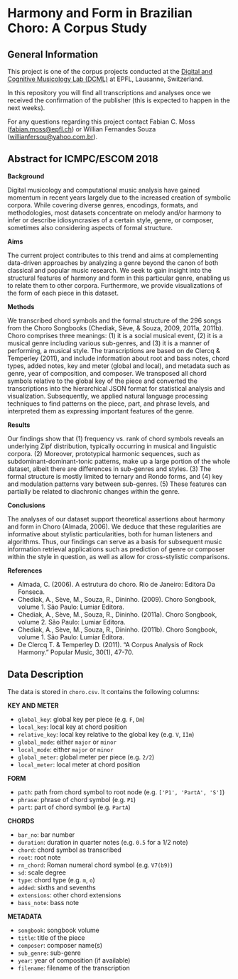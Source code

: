# Harmony and Form in Brazilian Choro: A Corpus Study

## General Information

This project is one of the corpus projects conducted at the [Digital and Cognitive Musicology Lab (DCML)](http://dcml.epfl.ch/) at EPFL, Lausanne, Switzerland.

In this repository you will find all transcriptions and analyses once we received the confirmation of the publisher (this is expected to happen in the next weeks).

For any questions regarding this project contact Fabian C. Moss (fabian.moss@epfl.ch) or Willian Fernandes Souza (willianfersou@yahoo.com.br).

## Abstract for ICMPC/ESCOM 2018

**Background**

Digital musicology and computational music analysis have gained momentum in recent years largely due to the increased creation of symbolic corpora. While covering diverse genres, encodings, formats, and methodologies, most datasets concentrate on melody and/or harmony to infer or describe idiosyncrasies of a certain style, genre, or composer, sometimes also considering aspects of formal structure.

**Aims**

The current project contributes to this trend and aims at complementing data-driven approaches by analyzing a genre beyond the canon of both classical and popular music research. We seek to gain insight into the structural features of harmony and form in this particular genre, enabling us to relate them to other corpora. Furthermore, we provide visualizations of the form of each piece in this dataset.

**Methods**

We transcribed chord symbols and the formal structure of the 296 songs from the Choro Songbooks (Chediak, Sève, & Souza, 2009, 2011a, 2011b). Choro comprises three meanings: (1) it is a social musical event, (2) it is a musical genre including various sub-genres, and (3) it is a manner of performing, a musical style. The transcriptions are based on de Clercq & Temperley (2011), and include information about root and bass notes, chord types, added notes, key and meter (global and local), and metadata such as genre, year of composition, and composer. We transposed all chord symbols relative to the global key of the piece and converted the transcriptions into the hierarchical JSON format for statistical analysis and visualization. Subsequently, we applied natural language processing techniques to find patterns on the piece, part, and phrase levels, and interpreted them as expressing important features of the genre.

**Results**

Our findings show that (1) frequency vs. rank of chord symbols reveals an underlying Zipf distribution, typically occurring in musical and linguistic corpora. (2) Moreover, prototypical harmonic sequences, such as subdominant-dominant-tonic patterns, make up a large portion of the whole dataset, albeit there are differences in sub-genres and styles. (3) The formal structure is mostly limited to ternary and Rondo forms, and (4) key and modulation patterns vary between sub-genres. (5) These features can partially be related to diachronic changes within the genre.

**Conclusions**

The analyses of our dataset support theoretical assertions about harmony and form in Choro (Almada, 2006). We deduce that these regularities are informative about stylistic particularities, both for human listeners and algorithms. Thus, our findings can serve as a basis for subsequent music information retrieval applications such as prediction of genre or composer within the style in question, as well as allow for cross-stylistic comparisons.

**References**

* Almada, C. (2006). A estrutura do choro. Rio de Janeiro: Editora Da Fonseca.
* Chediak, A., Sève, M., Souza, R., Dininho. (2009). Choro Songbook, volume 1. São Paulo: Lumiar Editora.
* Chediak, A., Sève, M., Souza, R., Dininho. (2011a). Choro Songbook, volume 2. São Paulo: Lumiar Editora.
* Chediak, A., Sève, M., Souza, R., Dininho. (2011b). Choro Songbook, volume 1. São Paulo: Lumiar Editora.
* De Clercq T. & Temperley D. (2011). “A Corpus Analysis of Rock Harmony.” Popular Music, 30(1), 47-70.

## Data Description

The data is stored in `choro.csv`. It contains the following columns:

**KEY AND METER**
- `global_key`: global key per piece (e.g. `F`, `Dm`)
- `local_key`: local key at chord position
- `relative_key`: local key relative to the global key (e.g. `V`, `IIm`)
- `global_mode`: either `major` or `minor`
- `local_mode`: either `major` or `minor`
- `global_meter`: global meter per piece (e.g. `2/2`)
- `local_meter`: local meter at chord position
    
 **FORM**
 - `path`: path from chord symbol to root node (e.g. `['P1', 'PartA', 'S']`)
 - `phrase`: phrase of chord symbol (e.g. `P1`) 
 - `part`: part of chord symbol (e.g. `PartA`)
    
**CHORDS**
- `bar_no`: bar number 
- `duration`: duration in quarter notes (e.g. `0.5` for a 1/2 note)
- `chord`: chord symbol as transcribed
- `root`: root note
- `rn_chord`: Roman numeral chord symbol (e.g. `V7(b9)`)
- `sd`: scale degree
- `type`: chord type (e.g. `m`, `o`)
- `added`: sixths and sevenths
- `extensions`: other chord extensions
- `bass_note`: bass note

**METADATA**
- `songbook`: songbook volume
- `title`: title of the piece
- `composer`: composer name(s)
- `sub_genre`: sub-genre
- `year`: year of composition (if available)
- `filename`: filename of the transcription
